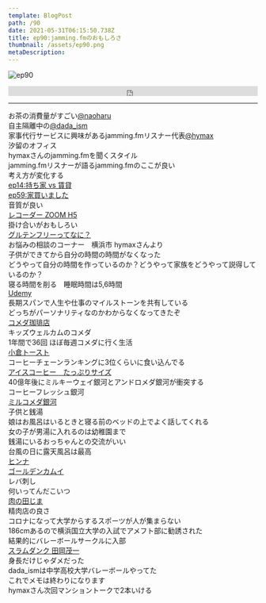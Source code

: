 ```yaml
---  
template: BlogPost  
path: /90
date: 2021-05-31T06:15:50.738Z  
title: ep90:jamming.fmのおもしろさ
thumbnail: /assets/ep90.png
metaDescription:  
---  
```

![ep90](/assets/ep90.png)  


<iframe width="100%" height="20" scrolling="no" frameborder="no" allow="autoplay" src="https://w.soundcloud.com/player/?url=https%3A//api.soundcloud.com/tracks/1059022381&color=%23ff5500&inverse=false&auto_play=false&show_user=true"></iframe>

***  



お茶の消費量がすごい[@naoharu](https://twitter.com/naoharu)  
自主隔離中の[@dada_ism](https://twitter.com/dada_ism)  
家事代行サービスに興味があるjamming.fmリスナー代表[@hymax](https://twitter.com/hymx)  
汐留のオフィス  
hymaxさんのjamming.fmを聞くスタイル  
jamming.fmリスナーが語るjamming.fmのここが良い  
考え方が変化する  
[ep14:持ち家 vs 賃貸](https://jamming.fm/14)  
[ep59:家買いました](https://jamming.fm/59)  
音質が良い  
[レコーダー ZOOM H5](https://zoomcorp.com/ja/jp/handheld-recorders/handheld-recorders/h5/)  
掛け合いがおもしろい  
[グルテンフリーってなに？](https://jamming.fm/87)  
お悩みの相談のコーナー　横浜市 hymaxさんより  
子供ができてから自分の時間の時間がなくなった  
どうやって自分の時間を作っているのか？どうやって家族をどうやって説得しているのか？  
寝る時間を削る　睡眠時間は5,6時間  
[Udemy](https://www.udemy.com/)  
長期スパンで人生や仕事のマイルストーンを共有している  
どっちがパーソナリティなのかわからなくなってきたぞ  
[コメダ珈琲店](http://www.komeda.co.jp/)  
キッズウェルカムのコメダ  
1年間で36回 ほぼ毎週コメダに行く生活  
[小倉トースト](https://www.komeda.co.jp/menu/morning.html)  
コーヒーチェーンランキングに3位くらいに食い込んでる  
[アイスコーヒー　たっぷりサイズ](http://www.komeda.co.jp/menu/coffee.html)  
40億年後にミルキーウェイ銀河とアンドロメダ銀河が衝突する  
コーヒーフレッシュ銀河  
[ミルコメダ銀河](https://ja.wikipedia.org/wiki/%E9%8A%80%E6%B2%B3%E7%B3%BB%E3%81%A8%E3%82%A2%E3%83%B3%E3%83%89%E3%83%AD%E3%83%A1%E3%83%80%E9%8A%80%E6%B2%B3%E3%81%AE%E8%A1%9D%E7%AA%81%E5%90%88%E4%BD%93#cite_note-15)  
子供と銭湯  
娘はお風呂はいるときと寝る前のベッドの上でよく話してくれる  
女の子が男湯に入れるのは幼稚園まで  
銭湯にいるおっちゃんとの交流がいい  
台風の日に露天風呂は最高  
[ヒンナ](https://twitter.com/naoharu/status/1395352145646419974)  
[ゴールデンカムイ](https://youngjump.jp/goldenkamuy/)  
レバ刺し  
何いってんだこいつ  
[肉の田じま](https://www.nikunotajima.com/)  
精肉店の良さ  
コロナになって大学からするスポーツが人が集まらない  
186cmあるので横浜国立大学の入試でアメフト部に勧誘された  
結果的にバレーボールサークルに入部  
[スラムダンク 田岡茂一](https://dic.pixiv.net/a/%E7%94%B0%E5%B2%A1%E8%8C%82%E4%B8%80)  
身長だけじゃダメだった  
dada_ismは中学高校大学バレーボールやってた  
これでメモは終わりになります  
hymaxさん次回マンショントークで2本いける  